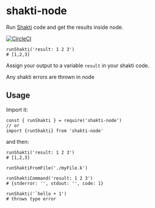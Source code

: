 # shakti-node

Run [Shakti](https://shakti.com/) code and get the results inside node.

[![CircleCI](https://circleci.com/gh/quicktick/shakti-node/tree/master.svg?style=svg)](https://circleci.com/gh/quicktick/shakti-node/tree/master)


```
runShakti('result: 1 2 3')
# [1,2,3]
```

Assign your output to a variable `result` in your shakti code.

Any shakti errors are thrown in node

## Usage

Import it:

```
const { runShakti } = require('shakti-node')
// or
import {runShakti} from 'shakti-node'
```

and then:

```
runShakti('result: 1 2 3')
# [1,2,3]
```

```
runShaktiFromFile('./myFile.k')
```

```
runShaktiCommand('result: 1 2 3')
# {stderror: '', stdout: '', code: 1}
```

```
runShakti('`hello + 1')
# throws type error
```


